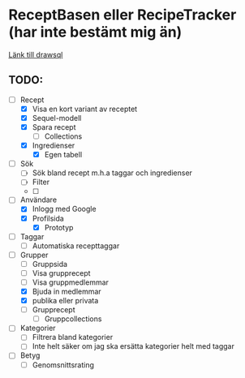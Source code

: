 # ReceptBasen eller RecipeTracker (har inte bestämt mig än)

[Länk till drawsql](https://drawsql.app/teams/nils-lindblads-team/diagrams/recept-basen)

## TODO:

- [ ] Recept
  - [x] Visa en kort variant av receptet
  - [x] Sequel-modell
  - [x] Spara recept
    - [ ] Collections
  - [x] Ingredienser
    - [x] Egen tabell
- [ ] Sök
  - [ ] Sök bland recept m.h.a taggar och ingredienser
  - [ ] Filter
  - [ ] 
- [ ] Användare
  - [x] Inlogg med Google
  - [x] Profilsida
    - [x] Prototyp
- [ ] Taggar
  - [ ] Automatiska recepttaggar
- [ ] Grupper
  - [ ] Gruppsida
  - [ ] Visa grupprecept
  - [ ] Visa gruppmedlemmar
  - [x] Bjuda in medlemmar
  - [x] publika eller privata
  - [ ] Grupprecept
    - [ ] Gruppcollections
- [ ] Kategorier
  - [ ] Filtrera bland kategorier
  - [ ] Inte helt säker om jag ska ersätta kategorier helt med taggar
- [ ] Betyg
  - [ ] Genomsnittsrating